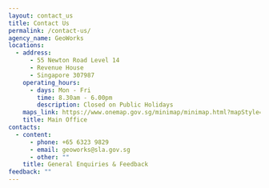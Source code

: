 ```yaml
---
layout: contact_us
title: Contact Us
permalink: /contact-us/
agency_name: GeoWorks
locations:
  - address:
      - 55 Newton Road Level 14
      - Revenue House
      - Singapore 307987
    operating_hours:
      - days: Mon - Fri
        time: 8.30am - 6.00pm
        description: Closed on Public Holidays
    maps_link: https://www.onemap.gov.sg/minimap/minimap.html?mapStyle=Default&zoomLevel=15&latLng=1.31951800264427,103.842154838338&ewt=JTNDcCUzRUdlb1dvcmtzJTNDJTJGcCUzRSUwQSUzQ3AlM0U1NSUyME5ld3RvbiUyMFJvYWQlM0MlMkZwJTNFJTBBJTNDcCUzRUxldmVsJTIwMTQlM0MlMkZwJTNFJTBBJTNDcCUzRVJldmVudWUlMjBIb3VzZSUzQyUyRnAlM0UlMEElM0NwJTNFU2luZ2Fwb3JlJTIwMzA3OTg3JTNDJTJGcCUzRQ==&popupWidth=200&showPopup=true
    title: Main Office
contacts:
  - content:
      - phone: +65 6323 9829
      - email: geoworks@sla.gov.sg
      - other: ""
    title: General Enquiries & Feedback
feedback: ""
---
```

